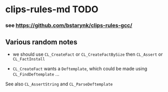 # clips-rules-md TODO

### see  https://github.com/bstarynk/clips-rules-gcc/

## Various random notes


* we should use `CL_CreateFact` or `CL_CreateFactBySize` then `CL_Assert` or ` CL_FactInstall`

* `CL_CreateFact` wants a `Deftemplate`, which could be made using
  `CL_FindDeftemplate` ...

See also `CL_AssertString` and `CL_ParseDeftemplate`